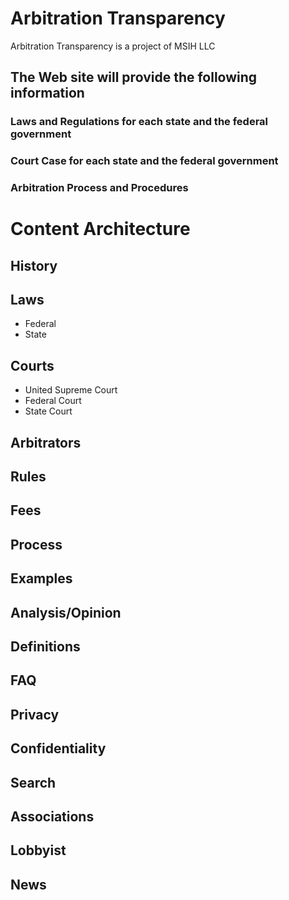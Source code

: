 # Arbitration Transparency

Arbitration Transparency is a project of MSIH LLC

## The Web site will provide the following information

### Laws and Regulations for each state and the federal government

### Court Case for each state and the federal government

### Arbitration Process and Procedures

# Content Architecture

## History

## Laws

- Federal
- State

## Courts

- United Supreme Court
- Federal Court
- State Court

## Arbitrators

## Rules

## Fees

## Process

## Examples

## Analysis/Opinion

## Definitions

## FAQ

## Privacy

## Confidentiality

## Search

## Associations

## Lobbyist

## News
<!--stackedit_data:
eyJoaXN0b3J5IjpbLTE3MTI2NTA3NDRdfQ==
-->